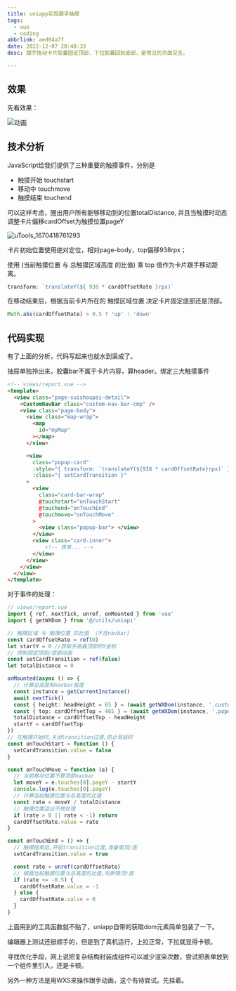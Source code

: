 ```yaml
---
title: uniapp实现跟手抽屉
tags:
  - vue
  - coding
abbrlink: aed04a7f
date: 2022-12-07 20:48:33
desc: 跟手拖动卡片胶囊固定顶部，下拉胶囊回到底部，是常见的页面交互。

---
```





## 效果

先看效果：

![动画](uniapp实现跟手抽屉/动画.gif)

## 技术分析

JavaScript给我们提供了三种重要的触摸事件，分别是

- 触摸开始 touchstart
- 移动中 touchmove
- 触摸结束 touchend

可以这样考虑，圈出用户所有能够移动到的位置totalDistance, 并且当触摸时动态调整卡片偏移cardOffset为触摸位置pageY

![uTools_1670418761293](uniapp实现跟手抽屉/uTools_1670418761293.png)

卡片初始位置使用绝对定位，相对page-body，top偏移938rpx；

使用 (当前触摸位置 与 总触摸区域高度 的比值) 乘 top 值作为卡片跟手移动距离。

```javascript
transform: `translateY(${ 938 * cardOffsetRate }rpx)`
```

在移动结束后，根据当前卡片所在的 触摸区域位置 决定卡片固定底部还是顶部。

```javascript
Math.abs(cardOffsetRate) > 0.5 ? 'up' : 'down' 
```





## 代码实现



有了上面的分析，代码写起来也就水到渠成了。

抽屉单独拎出来，胶囊bar不属于卡片内容，算header。绑定三大触摸事件

```html
<!-- views/report.vue -->
<template>
  <view class="page-suishoupai-detail">
    <CustomNavBar class="custom-nav-bar-cmp" />
    <view class="page-body">
      <view class="map-wrap">
        <map
          id="myMap"
        ></map>
      </view>

      <view
        class="popup-card"
        :style="{ transform: `translateY(${938 * cardOffsetRate}rpx)` }"
        :class="{ setCardTransition }"
      >
        <view
          class="card-bar-wrap"
          @touchstart="onTouchStart"
          @touchend="onTouchEnd"
          @touchmove="onTouchMove"
        >
          <view class="popup-bar"> </view>
        </view>
        <view class="card-inner">
         	<!-- 表单... -->
        </view>
      </view>
    </view>
  </view>
</template>
```

对于事件的处理：

```typescript
// views/report.vue
import { ref, nextTick, unref, onMounted } from 'vue'
import { getWXDom } from '@/utils/uniapi'

// 触摸区域 与 触摸位置 的比值 （不含navbar)
const cardOffsetRate = ref(0)
let startY = 0 //获取手指最顶部的Y坐标
// 控制固定顶部/底部动画
const setCardTransition = ref(false)
let totalDistance = 0

onMounted(async () => {
  // 计算总高度和navbar高度
  const instance = getCurrentInstance()
  await nextTick()
  const { height: headHeight = 65 } = (await getWXDom(instance, '.custom-nav-bar-cmp')) || {}
  const { top: cardOffsetTop = 465 } = (await getWXDom(instance, '.popup-card')) || {}
  totalDistance = cardOffsetTop - headHeight
  startY = cardOffsetTop
})
// 在触摸开始时,关闭transition过渡,防止有延时
const onTouchStart = function () {
  setCardTransition.value = false
}

const onTouchMove = function (e) {
  // 当前移动位置不算顶部navbar
  let moveY = e.touches[0].pageY - startY
  console.log(e.touches[0].pageY)
  // 计算当前触摸位置与总高度的比值
  const rate = moveY / totalDistance
  // 触摸位置溢出不做处理
  if (rate > 0 || rate < -1) return
  cardOffsetRate.value = rate
}

const onTouchEnd = () => {
  // 触摸结束后,开启transition过渡,准备吸顶/底
  setCardTransition.value = true

  const rate = unref(cardOffsetRate)
  // 根据当前触摸位置与总高度的比值,判断吸顶/底
  if (rate <= -0.5) {
    cardOffsetRate.value = -1
  } else {
    cardOffsetRate.value = 0
  }
}
```

上面用到的工具函数就不贴了，uniapp自带的获取dom元素简单包装了一下。





编辑器上测试还挺顺手的，但是到了真机运行，上拉正常，下拉就显得卡顿。

寻找优化手段，网上说把复杂结构封装成组件可以减少渲染次数，尝试把表单放到一个组件里引入，还是卡顿。

另外一种方法是用WXS来操作跟手动画，这个有待尝试。先挂着。
